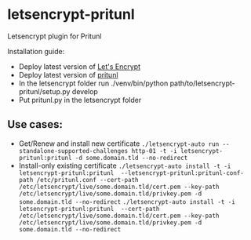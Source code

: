 # letsencrypt-pritunl
Letsencrypt plugin for Pritunl

Installation guide:
* Deploy latest version of [Let's Encrypt](https://github.com/letsencrypt/letsencrypt)
* Deploy latest version of [pritunl](https://github.com/pritunl/pritunl)
* In the letsencrypt folder run ./venv/bin/python path/to/letsencrypt-pritunl/setup.py develop
* Put pritunl.py in the letsencrypt folder

## Use cases:
* Get/Renew and install new certificate
 `./letsencrypt-auto run --standalone-supported-challenges http-01 -t -i letsencrypt-pritunl:pritunl -d some.domain.tld --no-redirect`
* Install-only existing certificate
 `./letsencrypt-auto install -t -i letsencrypt-pritunl:pritunl  --letsencrypt-pritunl:pritunl-conf-path /etc/pritunl.conf --cert-path /etc/letsencrypt/live/some.domain.tld/cert.pem --key-path /etc/letsencrypt/live/some.domain.tld/privkey.pem -d some.domain.tld --no-redirect`
 `./letsencrypt-auto install -t -i letsencrypt-pritunl:pritunl  --cert-path /etc/letsencrypt/live/some.domain.tld/cert.pem --key-path /etc/letsencrypt/live/some.domain.tld/privkey.pem -d some.domain.tld --no-redirect`
